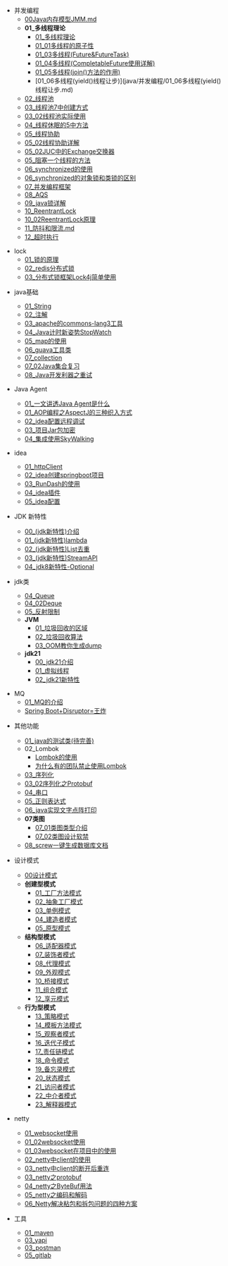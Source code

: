 
[//]: # "并发编程"
- 并发编程
  - [00Java内存模型JMM.md](java/并发编程/00Java内存模型JMM.md)
  - **01_多线程理论**
    - [01_多线程理论](java/并发编程/01多线程的理论.md)
    - [01_01多线程的原子性](java/并发编程/01.0多线程原子性.md)
    - [01_03多线程(Future&FutureTask)](java/并发编程/01_02Future&FutureTask.md)
    - [01_04多线程(CompletableFuture使用详解)](java/并发编程/01_03CompletableFuture使用详解.md)
    - [01_05多线程(join()方法的作用)](java/并发编程/01_05join()方法的作用.md)
    - [01_06多线程(yield()线程让步)](java/并发编程/01_06多线程(yield()线程让步.md)
  - [02_线程池](java/并发编程/02线程池.md)  
  - [03_线程池7中创建方式](java/并发编程/03线程池7中创建方式.md)
  - [03_02线程池实际使用](java/并发编程/03_02线程池实际使用.md)
  - [04_线程休眠的5中方法](java/并发编程/04线程休眠的5中方法.md)
  - [05_线程协助](java/并发编程/05线程协助.md)
  - [05_02线程协助详解](java/并发编程/05_02线程协助.md)
  - [05_02JUC中的Exchange交换器](java/并发编程/05_02JUC中的Exchange交换器.md)
  - [05_阻塞一个线程的方法](java/并发编程/05阻塞一个线程的方法.md)
  - [06_synchronized的使用](java/并发编程/06synchronized的使用.md)
  - [06_synchronized的对象锁和类锁的区别](java/并发编程/06_synchronized的对象锁和类锁的区别.md)
  - [07_并发编程框架](java/并发编程/07并发编程框架.md)
  - [08_AQS](java/并发编程/08AQS.md)
  - [09_java锁详解](java/并发编程/09java锁详解.md)
  - [10_ReentrantLock](java/并发编程/10ReentrantLock.md)
  - [10_02ReentrantLock原理](java/并发编程/10_02ReentrantLock原理.md)
  - [11_防抖和限流.md](java/并发编程/11防抖和限流.md.md)
  - [12_超时执行](java/并发编程/12超时执行.md)


[//]: # "lock锁相关的内容"
- lock
  - [01_锁的原理](java/lock/01_锁的原理.md)
  - [02_redis分布式锁](java/lock/02_redis分布式锁.md)
  - [03_分布式锁框架Lock4j简单使用](java/lock/03_分布式锁框架Lock4j简单使用.md)


[//]: # "java基础"
- java基础
  - [01_String](java/java基础/01_String.md)
  - [02_注解](java/java基础/02_注解.md)
  - [03_apache的commons-lang3工具](java/java基础/03_apache的commons-lang3工具.md)
  - [04_Java计时新姿势StopWatch](java/java基础/04_stopWatch的使用.md)
  - [05_map的使用](java/java基础/05_map的使用.md)
  - [06_guava工具类](java/java基础/06_guava工具类.md)
  - [07_collection](java/java基础/07_collection.md)
  - [07_02Java集合复习](java/java基础/07_02Java集合复习.md)
  - [08_Java开发利器之重试](java/java基础/08_Java开发利器之重试.md)

- Java Agent
  - [01_一文讲透Java Agent是什么](java/java_agent/01_一文讲透Java_Agent是什么.md)
  - [01_AOP编程之AspectJ的三种织入方式](java/java_agent/01_AOP编程之AspectJ的三种织入方式.md)
  - [02_idea配置远程调试](java/java_agent/02_idea配置远程调试.md)
  - [03_项目Jar包加密](java/java_agent/03_项目Jar包加密.md)
  - [04_集成使用SkyWalking](java/java_agent/04_集成使用SkyWalking.md)


[//]: # "idea相关的内容"
- idea
  - [01_httpClient](java/idea/01httpClient.md)
  - [02_idea创建springboot项目](java/idea/02idea创建springboot项目.md)
  - [03_RunDash的使用](java/idea/03RunDash.md)
  - [04_idea插件](java/idea/04idea插件.md)
  - [05_idea配置](java/idea/05配置.md)

- JDK 新特性
  - [00_(jdk新特性)介绍](java/jdk/00介绍.md)
  - [01_(jdk新特性)lambda](java/jdk/01lambda.md)
  - [02_(jdk新特性)List去重](java/jdk/02List去重.md) 
  - [03_(jdk新特性)StreamAPI](java/jdk/03StreamAPI.md)
  - [04_jdk8新特性-Optional](java/jdk/04_jdk8新特性-Optional.md)
- jdk类
  - [04_Queue](java/jdk/04Queue.md)
  - [04_02Deque](java/jdk/04_02Deque.md)
  - [05_反射限制](java/jdk/05反射限制.md)
  - **JVM**
    - [01_垃圾回收的区域](java/jdk/JVM/01垃圾回收机制.md)
    - [02_垃圾回收算法](java/jdk/JVM/02垃圾回收机制.md)
    - [03_OOM教你生成dump](java/jdk/JVM/03_OOM教你生成dump.md)
  - **jdk21**
    - [00_jdk21介绍](java/jdk/jdk21/00_jdk21介绍.md)
    - [01_虚拟线程](java/jdk/jdk21/01_虚拟线程.md)
    - [02_jdk21新特性](java/jdk/jdk21/02_jdk21新特性.md)

[//]: # "java基础"
- MQ
  - [01_MQ的介绍](java/mq/01MQ的介绍.md)
  - [Spring Boot+Disruptor=王炸](java/mq/02Disruptor.md)


[//]: # "其他功能"
- 其他功能
  - [01_java的测试类(待完善)](java/其他/01java的测试类.md)
  - 02_Lombok
    - [Lombok的使用](java/其他/Lombok.md)
    - [为什么有的团队禁止使用Lombok](java/其他/禁止使用Lombok.md)
  - [03_序列化](java/其他/03序列化的使用.md)
  - [03_02序列化之Protobuf](java/其他/03_02序列化之Protobuf.md)
  - [04_串口](java/其他/04_串口.md)
  - [05_正则表达式](java/其他/05_正则表达式.md)
  - [06_java实现文字点阵打印](java/其他/06java实现文字点阵打印.md)
  - **07类图**
    - [07_01类图类型介绍](java/其他/07_01类图类型介绍.md)
    - [07_02类图设计软禁](java/其他/07_02类图设计软禁.md)
  - [08_screw一键生成数据库文档](java/其他/08_screw一键生成数据库文档.md)

- 设计模式
  - [00设计模式](java/设计模式/00快速记住23种设计模式.md)
  - **创建型模式**
    - [01_工厂方法模式](java/设计模式/01_工厂方法模式.md)
    - [02_抽象工厂模式](java/设计模式/02_抽象工厂模式.md)
    - [03_单例模式](java/设计模式/03_单例模式.md)
    - [04_建造者模式](java/设计模式/04_建造者模式.md)
    - [05_原型模式](java/设计模式/05_原型模式.md)
  - **结构型模式**
    - [06_适配器模式](java/设计模式/06_适配器模式.md)
    - [07_装饰者模式](java/设计模式/07_装饰者模式.md)
    - [08_代理模式](java/设计模式/08_代理模式.md)
    - [09_外观模式](java/设计模式/09_外观模式.md)
    - [10_桥接模式](java/设计模式/10_桥接模式.md)
    - [11_组合模式](java/设计模式/11_组合模式.md)
    - [12_享元模式](java/设计模式/12_享元模式.md)
  - **行为型模式**  
    - [13_策略模式](java/设计模式/13_策略模式.md)
    - [14_模板方法模式](java/设计模式/14_模板方法模式.md)
    - [15_观察者模式](java/设计模式/15_观察者模式.md)
    - [16_迭代子模式](java/设计模式/16_迭代子模式.md)
    - [17_责任链模式](java/设计模式/17_责任链模式.md)
    - [18_命令模式](java/设计模式/18_命令模式.md)
    - [19_备忘录模式](java/设计模式/19_备忘录模式.md)
    - [20_状态模式](java/设计模式/20_状态模式.md)
    - [21_访问者模式](java/设计模式/21_访问者模式.md)
    - [22_中介者模式](java/设计模式/22_中介者模式.md)
    - [23_解释器模式](java/设计模式/23_解释器模式.md)

- netty
  - [01_websocket使用](java/netty/webSocket.md)
  - [01_02websocket使用](java/netty/websocket2.md)
  - [01_03websocket在项目中的使用](java/netty/01_03websocket在项目中的使用.md)
  - [02_netty中client的使用](java/netty/netty_client.md)
  - [03_netty中client的断开后重连](java/netty/netty_client2.md)
  - [03_netty之protobuf](java/netty/03_netty之protobuf.md)
  - [04_netty之ByteBuf用法](java/netty/04ByteBuf用法.md)
  - [05_netty之编码和解码](java/netty/05_netty之编码和解码.md)
  - [06_Netty解决粘包和拆包问题的四种方案](java/netty/06_Netty解决粘包和拆包问题的四种方案.md)

- 工具
  - [01_maven](java/工具/01maven.md)
  - [03_yapi](java/工具/03yapi.md)
  - [03_postman](java/工具/04postman.md)
  - [05_gitlab](java/工具/05gitlab.md)

